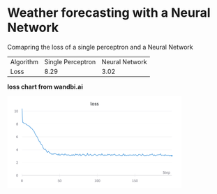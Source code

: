 # Weather forecasting with a Neural Network
  
  Comapring the loss of a single perceptron and a Neural Network

<table>
   <tr>
      <td>Algorithm</td>
      <td>Single Perceptron</td>
      <td>Neural Network</td>
   </tr>
   <tr>
      <td>Loss</td>
      <td>8.29</td>
      <td>3.02</td>
   </tr>
</table>

<strong> loss chart from wandbi.ai </strong>

<img src='https://github.com/Parisa-Bagherzadeh/Machine-Learning/blob/main/Assignment41/charts/loss.png' width='400'>

